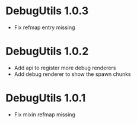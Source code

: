 DebugUtils 1.0.3
================
- Fix refmap entry missing

DebugUtils 1.0.2
================
- Add api to register more debug renderers 
- Add debug renderer to show the spawn chunks

DebugUtils 1.0.1
================
- Fix mixin refmap missing
